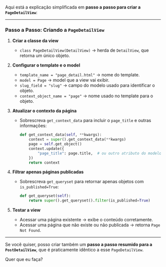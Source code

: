 Aqui está a explicação simplificada em **passo a passo para criar a `PageDetailView`**:

---

### Passo a Passo: Criando a `PageDetailView`

1. **Criar a classe da view**

   * `class PageDetailView(DetailView)` → herda de `DetailView`, que retorna um único objeto.

2. **Configurar o template e o model**

   * `template_name = "page_detail.html"` → nome do template.
   * `model = Page` → model que a view vai exibir.
   * `slug_field = "slug"` → campo do modelo usado para identificar o objeto.
   * `context_object_name = "page"` → nome usado no template para o objeto.

3. **Atualizar o contexto da página**

   * Sobrescreva `get_context_data` para incluir o `page_title` e outras informações:

     ```python
     def get_context_data(self, **kwargs):
         context = super().get_context_data(**kwargs)
         page = self.get_object()
         context.update({
             "page_title": page.title,  # ou outro atributo do modelo
         })
         return context
     ```

4. **Filtrar apenas páginas publicadas**

   * Sobrescreva `get_queryset` para retornar apenas objetos com `is_published=True`:

     ```python
     def get_queryset(self):
         return super().get_queryset().filter(is_published=True)
     ```

5. **Testar a view**

   * Acessar uma página existente → exibe o conteúdo corretamente.
   * Acessar uma página que não existe ou não publicada → retorna `Page Not Found`.

---

Se você quiser, posso criar também um **passo a passo resumido para a `PostDetailView`**, que é praticamente idêntico a esse `PageDetailView`.

Quer que eu faça?
